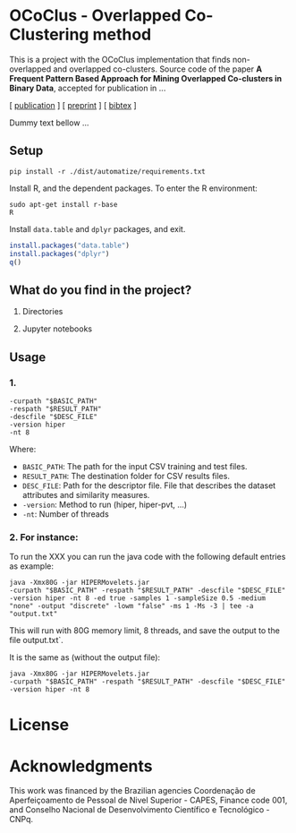 # OCoClus - Overlapped Co-Clustering method

This is a project with the OCoClus implementation that finds non-overlapped and overlapped co-clusters.
Source code of the paper **A Frequent Pattern Based Approach for Mining Overlapped Co-clusters in Binary Data**, accepted for publication in ...

\[ [publication](https://#) ] \[ [preprint](./reference/preprint.pdf) ] \[ [bibtex](./reference/bibliography.bib) ]

Dummy text bellow ...

## Setup

```Shell
pip install -r ./dist/automatize/requirements.txt
```

Install R, and the dependent packages. To enter the R environment:

```Shell
sudo apt-get install r-base
R
```

Install `data.table` and `dplyr` packages, and exit.

```R
install.packages("data.table")
install.packages("dplyr")
q()
```

## What do you find in the project?
1. Directories

2. Jupyter notebooks

## Usage

### 1. 

```Shell
-curpath "$BASIC_PATH" 
-respath "$RESULT_PATH" 
-descfile "$DESC_FILE"  
-version hiper
-nt 8
```


Where:
- `BASIC_PATH`: The path for the input CSV training and test files.
- `RESULT_PATH`: The destination folder for CSV results files.
- `DESC_FILE`: Path for the descriptor file. File that describes the dataset attributes and similarity measures.
- `-version`: Method to run (hiper, hiper-pvt, ...)
- `-nt`: Number of threads

    
### 2. For instance:

To run the XXX you can run the java code with the following default entries as example:


```Shell
java -Xmx80G -jar HIPERMovelets.jar 
-curpath "$BASIC_PATH" -respath "$RESULT_PATH" -descfile "$DESC_FILE" 
-version hiper -nt 8 -ed true -samples 1 -sampleSize 0.5 -medium "none" -output "discrete" -lowm "false" -ms 1 -Ms -3 | tee -a "output.txt"
```


This will run with 80G memory limit, 8 threads, and save the output to the file output.txt`. 

It is the same as (without the output file):


```Shell
java -Xmx80G -jar HIPERMovelets.jar 
-curpath "$BASIC_PATH" -respath "$RESULT_PATH" -descfile "$DESC_FILE" 
-version hiper -nt 8
```

# License


# Acknowledgments
This work was financed  by the Brazilian agencies Coordenação de Aperfeiçoamento de Pessoal de Nivel Superior - CAPES, Finance code 001, and Conselho Nacional de Desenvolvimento Científico e Tecnológico - CNPq.
